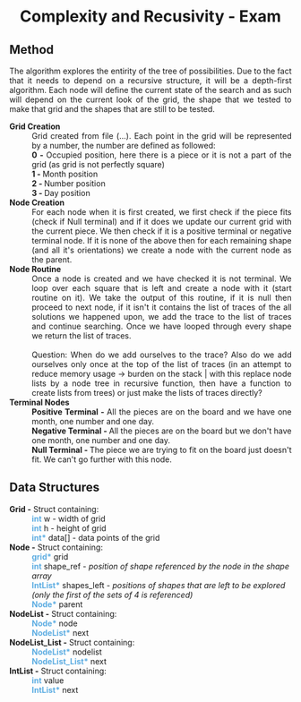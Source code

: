 <h1 style="text-align:center">Complexity and Recusivity - Exam</h1>

<div style="text-align:justify"></div>

<h2>Method</h2>

<div style="text-align:justify">
The algorithm explores the entirity of the tree of possibilities. Due to the fact that it needs to depend on a recursive structure, it will be a depth-first algorithm. Each node will define the current state of the search and as such will depend on the current look of the grid, the shape that we tested to make that grid and the shapes that are still to be tested.

<dl>

<dt><b>Grid Creation</b></dt>
<dd style="text-align:justify">
Grid created from file (...). Each point in the grid will be represented by a number, the number are defined as followed:
</dd>
<dd><b>0 - </b>Occupied position, here there is a piece or it is not a part of the grid (as grid is not perfectly square)</dd>
<dd><b>1 - </b>Month position</dd>
<dd><b>2 - </b>Number position</dd>
<dd><b>3 - </b>Day position</dd>

<dt><b>Node Creation</b></dt>
<dd style="text-align:justify">
For each node when it is first created, we first check if the piece fits (check if Null terminal) and if it does we update our current grid with the current piece. We then check if it is a positive terminal or negative terminal node. If it is none of the above then for each remaining shape (and all it's orientations) we create a node with the current node as the parent.
</dd>

<dt><b>Node Routine</b></dt>
<dd style="text-align:justify">
Once a node is created and we have checked it is not terminal. We loop over each square that is left and create a node with it (start routine on it). We take the output of this routine, if it is null then proceed to next node, if it isn't it contains the list of traces of the all solutions we happened upon, we add the trace to the list of traces and continue searching. Once we have looped through every shape we return the list of traces.
<br><br>
Question: When do we add ourselves to the trace? Also do we add ourselves only once at the top of the list of traces (in an attempt to reduce memory usage -> burden on the stack | with this replace node lists by a node tree in recursive function, then have a function to create lists from trees) or just make the lists of traces directly?
</dd>

<dt><b>Terminal Nodes</b></dt>
<dd style="text-align:justify">
<b>Positive Terminal - </b>All the pieces are on the board and we have one month, one number and one day.
<dd style="text-align:justify">
<b>Negative Terminal - </b>All the pieces are on the board but we don't have one month, one number and one day.
</dd>
<dd style="text-align:justify">
<b>Null Terminal - </b>The piece we are trying to fit on the board just doesn't fit. We can't go further with this node.
</dd>

</dl>

</div>

<h2>Data Structures</h2>

<dl>

<dt><b>Grid -</b> Struct containing:</dt>
<dd><b style="color:#5DADE2">int</b> w - width of grid</dd>
<dd><b style="color:#5DADE2">int</b> h - height of grid</dd>
<dd><b style="color:#5DADE2">int*</b> data[] - data points of the grid</dd>

<dt><b>Node -</b> Struct containing:</dt>
<dd><b style="color:#5DADE2">grid*</b> grid</dd>
<dd><b style="color:#5DADE2">int</b> shape_ref - <i>position of shape referenced by the node in the shape array</i></dd>
<dd><b style="color:#5DADE2">IntList*</b> shapes_left - <i>positions of shapes that are left to be explored (only the first of the sets of 4 is referenced)</i></dd>
<dd><b style="color:#5DADE2">Node*</b> parent</dd>

<dt><b>NodeList -</b> Struct containing:</dt>
<dd><b style="color:#5DADE2">Node*</b> node</dd>
<dd><b style="color:#5DADE2">NodeList*</b> next</dd>

<dt><b>NodeList_List -</b> Struct containing:</dt>
<dd><b style="color:#5DADE2">NodeList*</b> nodelist</dd>
<dd><b style="color:#5DADE2">NodeList_List*</b> next</dd>

<dt><b>IntList -</b> Struct containing:</dt>
<dd><b style="color:#5DADE2">int</b> value</dd>
<dd><b style="color:#5DADE2">IntList*</b> next</dd>

</dl>
